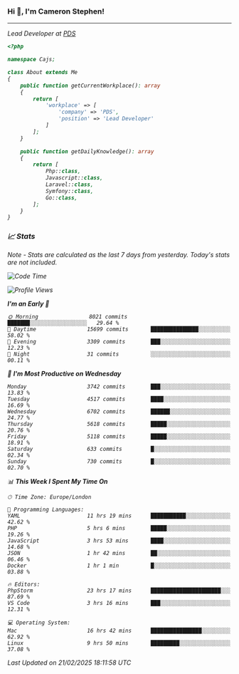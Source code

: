 ### Hi 👋, I'm Cameron Stephen!
<hr>
<p><em>Lead Developer at <a href="https://prindatasolutions.co.uk">PDS</a></p>


```php
<?php

namespace Cajs;

class About extends Me
{
    public function getCurrentWorkplace(): array
    {
        return [
            'workplace' => [
                'company' => 'PDS',
                'position' => 'Lead Developer'
            ]
        ];
    }

    public function getDailyKnowledge(): array
    {
        return [
            Php::class,
            Javascript::class,
            Laravel::class,
            Symfony::class,
            Go::class,
        ];
    }
}
```

### 📈 Stats
<p><em>Note - Stats are calculated as the last 7 days from yesterday. Today's stats are not included.</em></p>


<!--START_SECTION:waka-->
![Code Time](http://img.shields.io/badge/Code%20Time-4%2C341%20hrs%2044%20mins-blue)

![Profile Views](http://img.shields.io/badge/Profile%20Views-3-blue)

**I'm an Early 🐤** 

```text
🌞 Morning                8021 commits        ███████░░░░░░░░░░░░░░░░░░   29.64 % 
🌆 Daytime                15699 commits       ███████████████░░░░░░░░░░   58.02 % 
🌃 Evening                3309 commits        ███░░░░░░░░░░░░░░░░░░░░░░   12.23 % 
🌙 Night                  31 commits          ░░░░░░░░░░░░░░░░░░░░░░░░░   00.11 % 
```
📅 **I'm Most Productive on Wednesday** 

```text
Monday                   3742 commits        ███░░░░░░░░░░░░░░░░░░░░░░   13.83 % 
Tuesday                  4517 commits        ████░░░░░░░░░░░░░░░░░░░░░   16.69 % 
Wednesday                6702 commits        ██████░░░░░░░░░░░░░░░░░░░   24.77 % 
Thursday                 5618 commits        █████░░░░░░░░░░░░░░░░░░░░   20.76 % 
Friday                   5118 commits        █████░░░░░░░░░░░░░░░░░░░░   18.91 % 
Saturday                 633 commits         █░░░░░░░░░░░░░░░░░░░░░░░░   02.34 % 
Sunday                   730 commits         █░░░░░░░░░░░░░░░░░░░░░░░░   02.70 % 
```


📊 **This Week I Spent My Time On** 

```text
🕑︎ Time Zone: Europe/London

💬 Programming Languages: 
YAML                     11 hrs 19 mins      ███████████░░░░░░░░░░░░░░   42.62 % 
PHP                      5 hrs 6 mins        █████░░░░░░░░░░░░░░░░░░░░   19.26 % 
JavaScript               3 hrs 53 mins       ████░░░░░░░░░░░░░░░░░░░░░   14.68 % 
JSON                     1 hr 42 mins        ██░░░░░░░░░░░░░░░░░░░░░░░   06.46 % 
Docker                   1 hr 1 min          █░░░░░░░░░░░░░░░░░░░░░░░░   03.88 % 

🔥 Editors: 
PhpStorm                 23 hrs 17 mins      ██████████████████████░░░   87.69 % 
VS Code                  3 hrs 16 mins       ███░░░░░░░░░░░░░░░░░░░░░░   12.31 % 

💻 Operating System: 
Mac                      16 hrs 42 mins      ████████████████░░░░░░░░░   62.92 % 
Linux                    9 hrs 50 mins       █████████░░░░░░░░░░░░░░░░   37.08 % 
```


 Last Updated on 21/02/2025 18:11:58 UTC
<!--END_SECTION:waka-->
